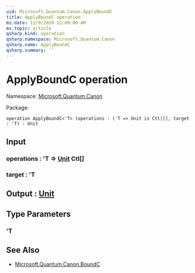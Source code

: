 ```yaml
---
uid: Microsoft.Quantum.Canon.ApplyBoundC
title: ApplyBoundC operation
ms.date: 11/9/2020 12:00:00 AM
ms.topic: article
qsharp.kind: operation
qsharp.namespace: Microsoft.Quantum.Canon
qsharp.name: ApplyBoundC
qsharp.summary: ''
---
```


# ApplyBoundC operation

Namespace: [Microsoft.Quantum.Canon](xref:Microsoft.Quantum.Canon)

Package: [](https://nuget.org/packages/)




```qsharp
operation ApplyBoundC<'T> (operations : ('T => Unit is Ctl)[], target : 'T) : Unit
```


## Input

### operations : 'T => [Unit](xref:microsoft.quantum.lang-ref.unit) Ctl[]




### target : 'T





## Output : [Unit](xref:microsoft.quantum.lang-ref.unit)



## Type Parameters

### 'T



## See Also

- [Microsoft.Quantum.Canon.BoundC](xref:Microsoft.Quantum.Canon.BoundC)
